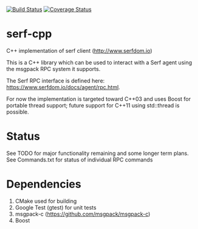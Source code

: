 [![Build Status](https://travis-ci.org/CJLove/serf-cpp.svg?branch=master)](https://travis-ci.org/CJLove/serf-cpp) 
[![Coverage Status](https://coveralls.io/repos/github/CJLove/serf-cpp/badge.svg?branch=master)](https://coveralls.io/github/CJLove/serf-cpp?branch=master)


# serf-cpp
C++ implementation of serf client (http://www.serfdom.io)

This is a C++ library which can be used to interact with a Serf agent
using the msgpack RPC system it supports.

The Serf RPC interface is defined here:
https://www.serfdom.io/docs/agent/rpc.html.

For now the implementation is targeted toward C++03 and uses Boost for
portable thread support; future support for C++11 using std::thread is
possible.

# Status
See TODO for major functionality remaining and some longer term plans.
See Commands.txt for status of individual RPC commands

# Dependencies

1. CMake used for building
2. Google Test (gtest) for unit tests
3. msgpack-c (https://github.com/msgpack/msgpack-c)
4. Boost

